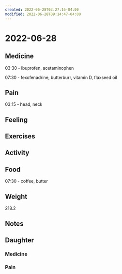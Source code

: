 ```yaml
---
created: 2022-06-28T03:27:16-04:00
modified: 2022-06-28T09:14:47-04:00
---
```


# 2022-06-28

## Medicine

03:30 - ibuprofen, acetaminophen 

07:30 - fexofenadrine, butterburr, vitamin D, flaxseed oil 

## Pain

03:15 - head, neck


## Feeling


## Exercises


## Activity


## Food

07:30 - coffee, butter 


## Weight

218.2

## Notes


## Daughter

### Medicine


### Pain
